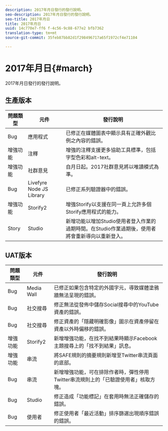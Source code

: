 ```yaml
---
description: 2017年月日發行的發行說明。
seo-description: 2017年月日發行的發行說明。
seo-title: 2017年月日
title: 2017年月日
uuid: 14c770e7-ff6 f-4c56-9c88-677e2 bfb7362
translation-type: tm+mt
source-git-commit: 35feb87bb82d1f298496717a65f1972cf4e71104

---
```



# 2017年月日{#march}

2017年月日發行的發行說明。

## 生產版本

| **問題類型** | **元件** | **發行說明** |
|---|---|---|
| Bug | 應用程式 | 已修正在媒體圖表中顯示具有正確外觀比例之內容的錯誤。 |
| 增強功能 | 注釋 | 增強的注釋支援更多協助工具標準，包括字型色彩和alt-text。 |
| 增強功能 | 社群意見 | 自月日起。2017社群意見將以唯讀模式為準。 |
| Bug | Livefyre Node JS Library | 已修正系列驗證器中的錯誤。 |
| 增強功能 | Storify2 | 增強Storify以支援在同一頁上允許多個Storify應用程式的能力。 |
| Story | Studio | 新增功能以增加Studio使用者登入作業的過期時間。在Studio作業過期後，使用者將會重新導向以重新登入。 |

## UAT版本

| **問題類型** | **元件** | **發行說明** |
|---|---|---|
| Bug | Media Wall | 已修正如果包含特定的外國字元，導致媒體塗鴉牆無法呈現的錯誤。 |
| Bug | 社交搜尋 | 修正無法從發佈中儲存Social搜尋中的YouTube資產的錯誤。 |
| Bug | 社交搜尋 | 修正資產的「隱藏明確影像」圖示在資產停留在資產以外時偏移的錯誤。 |
| 增強功能 | Storify2 | 新增增強功能，在找不到結果時顯示Facebook主題搜尋上的「找不到結果」訊息。 |
| 增強功能 | 串流 | 將SAFE規則的摘要規則新增至Twitter串流頁面的底部。 |
| Bug | 串流 | 新增增強功能，可在排除作者時，彈性停用Twitter串流規則上的「已驗證使用者」核取方塊。 |
| Bug | Studio | 修正造成「功能標記」在套用時無法正確儲存的錯誤。 |
| Bug | 使用者 | 修正使用者「最近活動」排序篩選出現順序錯誤的錯誤。 |

